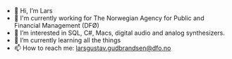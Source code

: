 - 👋 Hi, I’m Lars
- 🏢 I'm currently working for The Norwegian Agency for Public and Financial Management (DFØ)
- 👀 I’m interested in SQL, C#, Macs, digital audio and analog synthesizers.
- 🌱 I’m currently learning all the things
- 📫 How to reach me: larsgustav.gudbrandsen@dfo.no

<!---
5-lagu/5-lagu is a ✨ special ✨ repository because its `README.md` (this file) appears on your GitHub profile.
You can click the Preview link to take a look at your changes.
--->
